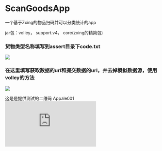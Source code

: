# ScanGoodsApp
一个基于Zxing的物品扫码并可以分类统计的app

jar包：volley，
      support.v4，
      core(zxing的精简包)

### 货物类型名称填写到assert目录下code.txt
![](http://ww3.sinaimg.cn/large/0060lm7Tgw1f76c5sl9q5j309l026gli.jpg)

### 在这里填写获取数据的url和提交数据的url，并去掉模拟数据源，使用volley的方法
![](http://i2.buimg.com/4851/57de04496afc3b9a.png)

      
这是是提供测试的二维码
Appale001
![](https://sp0.baidu.com/5aU_bSa9KgQFm2e88IuM_a/micxp1.duapp.com/qr.php?value=Apple001)
